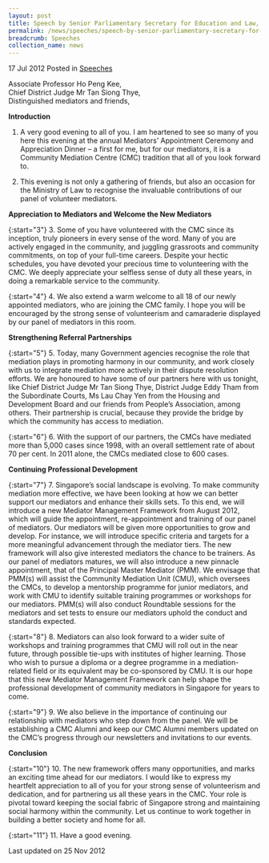 ```yaml
---
layout: post
title: Speech by Senior Parliamentary Secretary for Education and Law, Ms Sim Ann, at the Community Mediation Centre's Mediators' Appointment Ceremony and Appreciation Dinner
permalink: /news/speeches/speech-by-senior-parliamentary-secretary-for-education-and-law-ms-sim-ann-at-the-community
breadcrumb: Speeches
collection_name: news
---
```


17 Jul 2012 Posted in [Speeches](/news/speeches)


Associate Professor Ho Peng Kee,  
Chief District Judge Mr Tan Siong Thye,  
Distinguished mediators and friends,  

**Introduction**

1. A very good evening to all of you. I am heartened to see so many of you here this evening at the annual Mediators’ Appointment Ceremony and Appreciation Dinner – a first for me, but for our mediators, it is a Community Mediation Centre (CMC) tradition that all of you look forward to.

2.  This evening is not only a gathering of friends, but also an occasion for the Ministry of Law to recognise the invaluable contributions of our panel of volunteer mediators. 

**Appreciation to Mediators and Welcome the New Mediators**

{:start="3"}
3. Some of you have volunteered with the CMC since its inception, truly pioneers in every sense of the word. Many of you are actively engaged in the community, and juggling grassroots and community commitments, on top of your full-time careers. Despite your hectic schedules, you have devoted your precious time to volunteering with the CMC. We deeply appreciate your selfless sense of duty all these years, in doing a remarkable service to the community.

{:start="4"}
4. We also extend a warm welcome to all 18 of our newly appointed mediators, who are joining the CMC family. I hope you will be encouraged by the strong sense of volunteerism and camaraderie displayed by our panel of mediators in this room.

**Strengthening Referral Partnerships**

{:start="5"}
5. Today, many Government agencies recognise the role that mediation plays in promoting harmony in our community, and work closely with us to integrate mediation more actively in their dispute resolution efforts. We are honoured to have some of our partners here with us tonight, like Chief District Judge Mr Tan Siong Thye, District Judge Eddy Tham from the Subordinate Courts, Ms Lau Chay Yen from the Housing and Development Board and our friends from People’s Association, among others. Their partnership is crucial, because they provide the bridge by which the community has access to mediation.

{:start="6"}
6. With the support of our partners, the CMCs have mediated more than 5,000 cases since 1998, with an overall settlement rate of about 70 per cent. In 2011 alone, the CMCs mediated close to 600 cases.

**Continuing Professional Development**

{:start="7"}
7. Singapore’s social landscape is evolving. To make community mediation more effective, we have been looking at how we can better support our mediators and enhance their skills sets. To this end, we will introduce a new Mediator Management Framework from August 2012, which will guide the appointment, re-appointment and training of our panel of mediators. Our mediators will be given more opportunities to grow and develop. For instance, we will introduce specific criteria and targets for a more meaningful advancement through the mediator tiers. The new framework will also give interested mediators the chance to be trainers. As our panel of mediators matures, we will also introduce a new pinnacle appointment, that of the Principal Master Mediator (PMM). We envisage that PMM(s) will assist the Community Mediation Unit (CMU), which oversees the CMCs, to develop a mentorship programme for junior mediators, and work with CMU to identify suitable training programmes or workshops for our mediators. PMM(s) will also conduct Roundtable sessions for the mediators and set tests to ensure our mediators uphold the conduct and standards expected.    

{:start="8"}
8. Mediators can also look forward to a wider suite of workshops and training programmes that CMU will roll out in the near future, through possible tie-ups with institutes of higher learning. Those who wish to pursue a diploma or a degree programme in a mediation-related field or its equivalent may be co-sponsored by CMU. It is our hope that this new Mediator Management Framework can help shape the professional development of community mediators in Singapore for years to come. 

{:start="9"}
9. We also believe in the importance of continuing our relationship with mediators who step down from the panel. We will be establishing a CMC Alumni and keep our CMC Alumni members updated on the CMC’s progress through our newsletters and invitations to our events. 

**Conclusion**


{:start="10"}
10. The new framework offers many opportunities, and marks an exciting time ahead for our mediators. I would like to express my heartfelt appreciation to all of you for your strong sense of volunteerism and dedication, and for partnering us all these years in the CMC. Your role is pivotal toward keeping the social fabric of Singapore strong and maintaining social harmony within the community. Let us continue to work together in building a better society and home for all.


{:start="11"}
11. Have a good evening. 


<p class="right-side-updated">Last updated on 25 Nov 2012</p>

